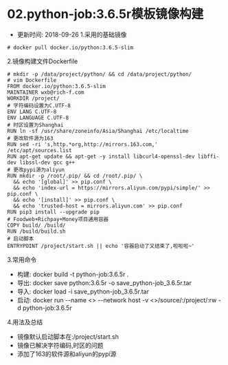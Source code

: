 # 02.python-job:3.6.5r模板镜像构建

- 更新时间: 2018-09-26
1.采用的基础镜像
```
# docker pull docker.io/python:3.6.5-slim
```

2.镜像构建文件Dockerfile
```
# mkdir -p /data/project/python/ && cd /data/project/python/
# vim Dockerfile
FROM docker.io/python:3.6.5-slim
MAINTAINER wxb@rich-f.com
WORKDIR /project/
# 字符编码设置为C.UTF-8
ENV LANG C.UTF-8
ENV LANGUAGE C.UTF-8
# 时区设置为Shanghai
RUN ln -sf /usr/share/zoneinfo/Asia/Shanghai /etc/localtime
# 更改软件源为163
RUN sed -ri 's,http.*org,http://mirrors.163.com,' /etc/apt/sources.list
RUN apt-get update && apt-get -y install libcurl4-openssl-dev libffi-dev libssl-dev gcc g++
# 更改pypi源为aliyun
RUN mkdir -p /root/.pip/ && cd /root/.pip/ \
  && echo '[global]' >> pip.conf \
  && echo 'index-url = https://mirrors.aliyun.com/pypi/simple/' >> pip.conf \
  && echo '[install]' >> pip.conf \
  && echo 'trusted-host = mirrors.aliyun.com' >> pip.conf
RUN pip3 install --upgrade pip
# Foodweb+Richpay+Money项目通用容器
COPY build/ /build/
RUN /build/build.sh
# 启动脚本
ENTRYPOINT /project/start.sh || echo '容器启动了又结束了,啦啦啦~'
```

3.常用命令
- 构建: docker build -t python-job:3.6.5r .
- 导出: docker save python:3.6.5r -o save_python-job_3.6.5r.tar
- 导入: docker load -i save_python-job_3.6.5r.tar
- 启动: docker run --name <> --network host -v <>/source/:/project/:rw -d python-job:3.6.5r

4.用法及总结
- 镜像默认启动脚本在:/project/start.sh
- 镜像已解决字符编码,时区的问题
- 添加了163的软件源和aliyun的pypi源
